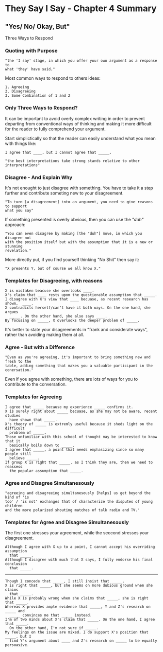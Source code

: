 # They Say I Say - Chapter 4 Summary

## "Yes/ No/ Okay, But"
Three Ways to Respond

### Quoting with Purpose

    "the 'I say' stage, in which you offer your own argument as a response to
    what 'they' have said."

Most common ways to respond to others ideas:

    1. Agreeing
    2. Disagreeing
    3. Some Combination of 1 and 2

### Only Three Ways to Respond?

It can be important to avoid overly complex writing in order to prevent departing from conventional ways of thinking and making it more difficult for the reader to fully comprehend your argument.

Start simplictically so that the reader can easily understand what you mean with things like:

    I agree that ____, but I cannot agree that _____.

    "the best interpretations take strong stands relative to other interpretations"

### Disagree - And Explain Why

It's not enought to just disagree with something. You have to take it a step further and contribute someting new to your disagreement.

    "To turn [a disagreement] into an argument, you need to give reasons to support
    what you say"

If something presented is overly obvious, then you can use the *"duh"* approach:

    "You can even disagree by making [the "duh"] move, in which you disagree not
    with the position itself but with the assumption that it is a new or stunning
    revelation."

More directly put, if you find yourself thinking "No Shit" then say it:

    "X presents Y, but of course we all know X."

### Templates for Disagreeing, with reasons

    X is mistaken beacuse she overlooks ____.
    X's claim that ____ rests upon the questionable assumption that _____.
    I disagree with X's view that ____ becuase, as recent research has shown,  ____.
    X contradicts herself/can't have it both ways. On the one hand, she argues
      _____. On the other hand, she also says ____.
    By focusing on _____, X overlooks the deeper problem of _____.

It's better to state your disagreements in "frank and considerate ways", rather than avoiding making them at all.

### Agree - But with a Difference

    "Even as you're agreeing, it's important to bring something new and fresh to the
    table, adding something that makes you a valuable participant in the conersation."

Even if you agree with something, there are lots of ways for you to contribute to the conversation.

### Templates for Agreeing

    I agree that _____ because my experience _____ confirms it.
    X is surely right about _____ becuase, as she may not be aware, recent studies
      have shown that _____.
    X's theory of _____ is extremly useful because it sheds light on the difficult
      problem of _____.
    Those unfamiliar with this school of thought may be interested to know that it
      basically boils down to _____.
    I agree that _____, a point that needs emphasizing since so many people still
      believe _____.
    If group X is right that _____, as I think they are, then we need to reassess
      the popular assumption that _____.

### Agree and Disagree Simultanesously

    "agreeing and disagreeing simultanesously [helps] us get beyond the kind of 'is
    too' / 'is not' exchanges that of characterize the disputes of young children
    and the more polarized shouting matches of talk radio and TV."

### Templates for Agree and Disagree Simultanesously

The first one stresses your agreement, while the seocond stresses your disagreement.

    Although I agree with X up to a point, I cannot accept his overriding assumption
      that _____.
    Although I disagree with much that X says, I fully endorse his final conclusion
      that _____.
---
    Though I concede that _____, I still insist that _____.
    X is right that _____, but she seems on more dubious ground when she claims
      that _____.
    While X is probably wrong when she claims that _____, she is right that _____.
    Whereas X provides ample evidence that _____, Y and Z's research on _____ and
      _____ convinces me that _____ instead.
    I'm of two minds about X's claim that _____. On the one hand, I agree that _____.
      On the other hand, I'm not sure if _____.
    My feelings on the issue are mixed. I do support X's position that _____. but I
      find Y's argument about ____ and Z's research on _____ to be equally persuasive.
